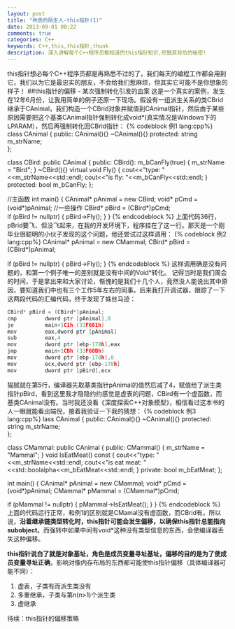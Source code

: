 ```yaml
---
layout: post
title: "熟悉的陌生人-this指针(1)"
date: 2013-09-01 00:22
comments: true
categories: C++
keywords: C++,this,this指针,thunk
description: 深入讲解每个C++程序员都知道的this指针知识,挖掘其背后的秘密!
---
```

this指针想必每个C++程序员都是再熟悉不过的了，我们每天的编程工作都会用到它，我们以为它是最忠实的朋友，不会给我们惹麻烦，但其实它可能不是你想象的样子！
##this指针的偏移 - 某次强制转化引发的血案
这是一个真实的案例，发生在12年6月份，让我用简单的例子还原一下现场。假设有一组派生关系的类CBrid继承于CAnimal，我们构造一个CBrid对象并赋值到CAnimal指针，然后由于某些原因需要把这个基类CAnimal指针强制转化成void*(真实情况是Windows下的LPARAM），然后再强制转化回CBrid指针：
{% codeblock 例1 lang:cpp%}
class CAnimal
{
public:
CAnimal(){}
~CAnimal(){}
protected:
string m_strName;	
};

class CBird: public CAnimal
{
public:
CBird(): m_bCanFly(true)
{
m_strName = "Bird";
}
~CBird(){}
virtual void Fly()
{
cout<<"type: "<<m_strName<<std::endl;
cout<<"is fly: "<<m_bCanFly<<std::endl;
}
protected:
bool m_bCanFly; 
};

//主函数
int main()
{
 CAnimal* pAnimal = new CBird;
 void* pCmd = (void*)pAnimal;
 //一些操作
 CBird* pBird = (CBird*)pCmd;  
 if (pBird != nullptr)
 {
   pBird->Fly();
 }
}
{% endcodeblock %}
上面代码36行，pBrid要飞，但没飞起来，在我的开发环境下，程序挂在了这一行。那天是一个刚毕业很聪明的小伙子发现的这个问题，他还尝试过这样调用：
{% codeblock 例2 lang:cpp%}
CAnimal* pAnimal = new CMammal;
CBird* pBird = (CBird*)pAnimal;

if (pBird != nullptr)
{
  pBird->Fly();
}
{% endcodeblock %}
这样调用确是没有问题的，和第一个例子唯一的差别就是没有中间的Void*转化。
记得当时是我们周会的时间，于是拿出来和大家讨论，惭愧的是我们十几个人，竟然没人能说出其中原因，要知道我们中也有三个工作5年左右的同事。后来我打开调试器，跟踪了一下这两段代码的汇编代码，终于发现了蛛丝马迹：
```c
CBird* pBird = (CBird*)pAnimal;
cmp         dword ptr [pAnimal],0  
je          main+1C1h (33F681h)  
mov         eax,dword ptr [pAnimal]  
sub         eax,4  
mov         dword ptr [ebp-178h],eax  
jmp         main+1CBh (33F68Bh)  
mov         dword ptr [ebp-178h],0  
mov         ecx,dword ptr [ebp-178h]  
mov         dword ptr [pBird],ecx  
```
猫腻就在第5行，编译器先取基类指针pAnimal的值然后减了4，赋值给了派生类指针pBird，看到这里我才隐隐约约感觉是虚表的问题，CBird有一个虚函数，而基类CAnimal没有。当时我还没看《深度探索C++对象模型》，相信看过这本书的人一眼就能看出端倪，接着我验证一下我的猜想：
{% codeblock 例3 lang:cpp%}
lass CAnimal
{
public:
CAnimal(){}
~CAnimal(){}
protected:
string m_strName;	
};


class CMammal: public CAnimal
{
public:
CMammal()
{
m_strName = "Mammal";
}
void IsEatMeat() const
{
cout<<"type: "<<m_strName<<std::endl;
cout<<"is eat meat: "<<std::boolalpha<<m_bEatMeat<<std::endl;
}
private:
bool m_bEatMeat;
};

int main()
{
 CAnimal* pAnimal = new CMammal;
 void* pCmd = (void*)pAnimal;
 CMammal* pMammal = (CMammal*)pCmd;

 if (pMammal != nullptr)
 {
  pMammal->IsEatMeat();
 }
}
{% endcodeblock %}
上面的代码运行正常，和例1的区别就是CMamal没有虚函数，而CBrid有。所以说，**沿着继承链类型转化时，this指针可能会发生偏移，以确保this指针总能指向subobject**。而强转中如果中间有void*这种没有类型信息的东西，会使编译器丢失这种偏移。

**this指针说白了就是对象基址，角色是成员变量寻址基址，偏移的目的是为了使成员变量寻址正确**，影响对像内存布局的东西都可能使this指针偏移（具体编译器可能不同）：

 1. 虚表，子类有而派生类没有
 2. 多重继承，子类与第n(n>1)个派生类
 3. 虚继承

待续：this指针的偏移策略
